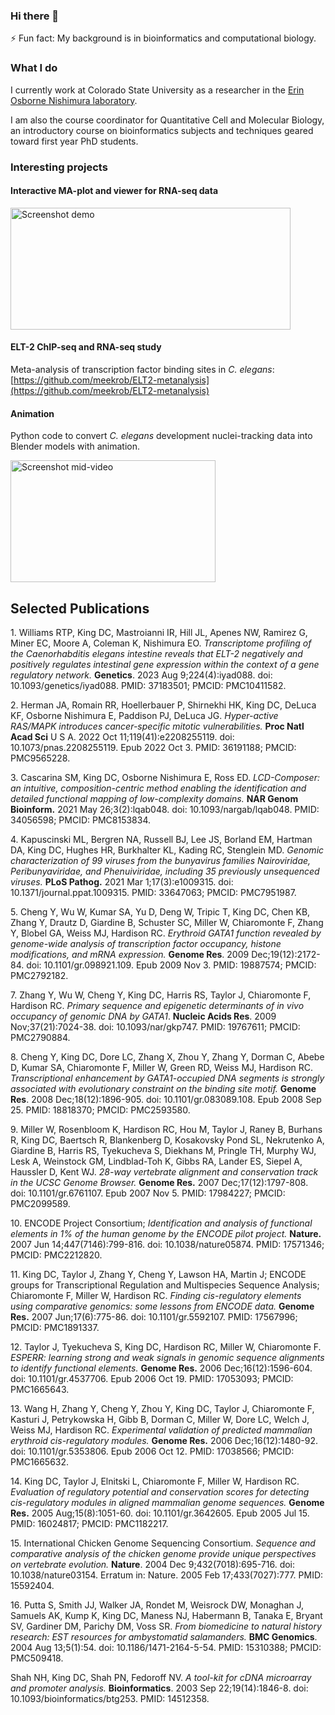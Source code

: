 ### Hi there 👋

⚡ Fun fact: My background is in bioinformatics and computational biology.  


### What I do
I currently work at Colorado State University as a researcher in the [Erin Osborne Nishimura laboratory](onishlab.colostate.edu). 

I am also the course coordinator for Quantitative Cell and Molecular Biology, an introductory course on bioinformatics subjects and techniques geared toward first year PhD students.

### Interesting projects

#### Interactive MA-plot and viewer for RNA-seq data

<a href="https://github.com/meekrob/dash-ma-plot"><img alt="Screenshot demo" src="../../../../meekrob/dash-ma-plot/blob/main/screenshots/MA-dash-10fps-50pc.gif" width=448 height=195></a>


#### ELT-2 ChIP-seq and RNA-seq study

Meta-analysis of transcription factor binding sites in *C. elegans*: [https://github.com/meekrob/ELT2-metanalysis](https://github.com/meekrob/ELT2-metanalysis)



#### Animation

Python code to convert *C. elegans* development nuclei-tracking data into Blender models with animation.

<a href="https://github.com/meekrob/c-blenderi"><img alt="Screenshot mid-video" src="../../../../meekrob/c-blenderi/blob/master/screenshots/youtube_metaballs_50pc_10s.gif" width=328 height=195></a>


## Selected Publications

<span class="mark">1. Williams RTP, King DC, Mastroianni IR, Hill JL, Apenes NW, Ramirez G, Miner EC, Moore A, Coleman K, Nishimura EO. *Transcriptome profiling of the Caenorhabditis elegans intestine reveals that ELT-2 negatively and positively regulates intestinal gene expression within the context of a gene regulatory network.* **Genetics**. 2023 Aug 9;224(4):iyad088. doi: 10.1093/genetics/iyad088. PMID: 37183501; PMCID: PMC10411582.</span>

<span class="mark">2. Herman JA, Romain RR, Hoellerbauer P, Shirnekhi
HK, King DC, DeLuca KF, Osborne Nishimura E, Paddison PJ, DeLuca JG.
*Hyper-active RAS/MAPK introduces cancer-specific mitotic
vulnerabilities.* **Proc Natl Acad Sci** U S A. 2022 Oct
11;119(41):e2208255119. doi: 10.1073/pnas.2208255119. Epub 2022 Oct 3.
PMID: 36191188; PMCID: PMC9565228.</span>

<span class="mark">3. Cascarina SM, King DC, Osborne Nishimura E, Ross
ED. *LCD-Composer: an intuitive, composition-centric method enabling the
identification and detailed functional mapping of low-complexity
domains.* **NAR Genom Bioinform.** 2021 May 26;3(2):lqab048. doi:
10.1093/nargab/lqab048. PMID: 34056598; PMCID: PMC8153834.</span>

<span class="mark">4. Kapuscinski ML, Bergren NA, Russell BJ, Lee JS,
Borland EM, Hartman DA, King DC, Hughes HR, Burkhalter KL, Kading RC,
Stenglein MD. *Genomic characterization of 99 viruses from the
bunyavirus families Nairoviridae, Peribunyaviridae, and Phenuiviridae,
including 35 previously unsequenced viruses.* **PLoS Pathog.** 2021 Mar
1;17(3):e1009315. doi: 10.1371/journal.ppat.1009315. PMID: 33647063;
PMCID: PMC7951987.</span>

<span class="mark">5. Cheng Y, Wu W, Kumar SA, Yu D, Deng W, Tripic T,
King DC, Chen KB, Zhang Y, Drautz D, Giardine B, Schuster SC, Miller W,
Chiaromonte F, Zhang Y, Blobel GA, Weiss MJ, Hardison RC. *Erythroid
GATA1 function revealed by genome-wide analysis of transcription factor
occupancy, histone modifications, and mRNA expression.* **Genome Res**.
2009 Dec;19(12):2172-84. doi: 10.1101/gr.098921.109. Epub 2009 Nov 3.
PMID: 19887574; PMCID: PMC2792182.</span>

<span class="mark">7. Zhang Y, Wu W, Cheng Y, King DC, Harris RS, Taylor
J, Chiaromonte F, Hardison RC. *Primary sequence and epigenetic
determinants of in vivo occupancy of genomic DNA by GATA1*. **Nucleic
Acids Res**. 2009 Nov;37(21):7024-38. doi: 10.1093/nar/gkp747. PMID:
19767611; PMCID: PMC2790884.</span>

<span class="mark">8. Cheng Y, King DC, Dore LC, Zhang X, Zhou Y, Zhang
Y, Dorman C, Abebe D, Kumar SA, Chiaromonte F, Miller W, Green RD, Weiss
MJ, Hardison RC. *Transcriptional enhancement by GATA1-occupied DNA
segments is strongly associated with evolutionary constraint on the
binding site motif.* **Genome Res**. 2008 Dec;18(12):1896-905. doi:
10.1101/gr.083089.108. Epub 2008 Sep 25. PMID: 18818370; PMCID:
PMC2593580.</span>

<span class="mark">9. Miller W, Rosenbloom K, Hardison RC, Hou M, Taylor
J, Raney B, Burhans R, King DC, Baertsch R, Blankenberg D, Kosakovsky
Pond SL, Nekrutenko A, Giardine B, Harris RS, Tyekucheva S, Diekhans M,
Pringle TH, Murphy WJ, Lesk A, Weinstock GM, Lindblad-Toh K, Gibbs RA,
Lander ES, Siepel A, Haussler D, Kent WJ. *28-way vertebrate alignment
and conservation track in the UCSC Genome Browser.* **Genome Res.** 2007
Dec;17(12):1797-808. doi: 10.1101/gr.6761107. Epub 2007 Nov 5. PMID:
17984227; PMCID: PMC2099589.</span>

<span class="mark">10. ENCODE Project Consortium; *Identification and
analysis of functional elements in 1% of the human genome by the ENCODE
pilot project.* **Nature.** 2007 Jun 14;447(7146):799-816. doi:
10.1038/nature05874. PMID: 17571346; PMCID: PMC2212820.</span>

<span class="mark">11. King DC, Taylor J, Zhang Y, Cheng Y, Lawson HA,
Martin J; ENCODE groups for Transcriptional Regulation and Multispecies
Sequence Analysis; Chiaromonte F, Miller W, Hardison RC. *Finding
cis-regulatory elements using comparative genomics: some lessons from
ENCODE data.* **Genome Res.** 2007 Jun;17(6):775-86. doi:
10.1101/gr.5592107. PMID: 17567996; PMCID: PMC1891337.</span>

<span class="mark">12. Taylor J, Tyekucheva S, King DC, Hardison RC,
Miller W, Chiaromonte F. *ESPERR: learning strong and weak signals in
genomic sequence alignments to identify functional elements.* **Genome
Res.** 2006 Dec;16(12):1596-604. doi: 10.1101/gr.4537706. Epub 2006 Oct
19. PMID: 17053093; PMCID: PMC1665643.</span>

<span class="mark">13. Wang H, Zhang Y, Cheng Y, Zhou Y, King DC, Taylor
J, Chiaromonte F, Kasturi J, Petrykowska H, Gibb B, Dorman C, Miller W,
Dore LC, Welch J, Weiss MJ, Hardison RC. *Experimental validation of
predicted mammalian erythroid cis-regulatory modules.* **Genome Res.**
2006 Dec;16(12):1480-92. doi: 10.1101/gr.5353806. Epub 2006 Oct 12.
PMID: 17038566; PMCID: PMC1665632.</span>

<span class="mark">14. King DC, Taylor J, Elnitski L, Chiaromonte F,
Miller W, Hardison RC. *Evaluation of regulatory potential and
conservation scores for detecting cis-regulatory modules in aligned
mammalian genome sequences.* **Genome Res.** 2005 Aug;15(8):1051-60.
doi: 10.1101/gr.3642605. Epub 2005 Jul 15. PMID: 16024817; PMCID:
PMC1182217.</span>

<span class="mark">15. International Chicken Genome Sequencing
Consortium. *Sequence and comparative analysis of the chicken genome
provide unique perspectives on vertebrate evolution.* **Nature**. 2004
Dec 9;432(7018):695-716. doi: 10.1038/nature03154. Erratum in: Nature.
2005 Feb 17;433(7027):777. PMID: 15592404.</span>

<span class="mark">16. Putta S, Smith JJ, Walker JA, Rondet M, Weisrock
DW, Monaghan J, Samuels AK, Kump K, King DC, Maness NJ, Habermann B,
Tanaka E, Bryant SV, Gardiner DM, Parichy DM, Voss SR. *From biomedicine
to natural history research: EST resources for ambystomatid
salamanders.* **BMC Genomics**. 2004 Aug 13;5(1):54. doi:
10.1186/1471-2164-5-54. PMID: 15310388; PMCID: PMC509418.</span>

<span class="mark">Shah NH, King DC, Shah PN, Fedoroff NV. *A tool-kit
for cDNA microarray and promoter analysis.* **Bioinformatics**. 2003 Sep
22;19(14):1846-8. doi: 10.1093/bioinformatics/btg253. PMID:
14512358.</span>

